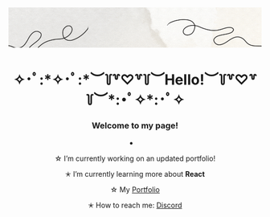 <img src="https://github.com/hakuxo/hakuxo/blob/main/github%20banner%20(960%20%C3%97%20152%20px)%20(640%20%C3%97%20152%20px)%20(960%20%C3%97%20152%20px)%20(1).gif?raw=true" alt="banner">


<h1 align="center"> ✧･ﾟ:*✧･ﾟ:*︶꒦꒷♡꒷꒦︶Hello!︶꒦꒷♡꒷꒦︶*:･ﾟ✧*:･ﾟ✧</h1>
<h3 align="center">Welcome to my page!</h3>



<li align="center">
  
  ☆ I’m currently working on an updated portfolio!
 
  ✭ I’m currently learning more about **React**
 
  ☆ My [Portfolio](https://hakuxo.github.io/Portfolio/)
 
  ✭ How to reach me: [Discord](discordapp.com/users/247509558883385345)
 
 </li>

 

